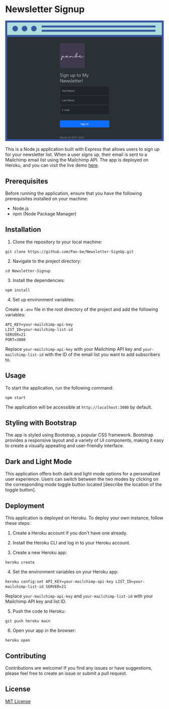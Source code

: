 # Newsletter Signup

<img src="public/images/SignUp.png">

This is a Node.js application built with Express that allows users to sign up for your newsletter list. When a user signs up, their email is sent to a Mailchimp email list using the Mailchimp API. The app is deployed on Heroku, and you can visit the live demo [here](your-demo-link).

## Prerequisites

Before running the application, ensure that you have the following prerequisites installed on your machine:

- Node.js
- npm (Node Package Manager)

## Installation

1. Clone the repository to your local machine:

```shell
git clone https://github.com/Pan-be/Newsletter-SignUp.git
```

2. Navigate to the project directory:

```shell
cd Newsletter-Signup
```

3. Install the dependencies:

```shell
npm install
```

4. Set up environment variables:

Create a `.env` file in the root directory of the project and add the following variables:

```plaintext
API_KEY=your-mailchimp-api-key
LIST_ID=your-mailchimp-list-id
SERVER=21
PORT=3000
```

Replace `your-mailchimp-api-key` with your Mailchimp API key and `your-mailchimp-list-id` with the ID of the email list you want to add subscribers to.

## Usage

To start the application, run the following command:

```shell
npm start
```

The application will be accessible at `http://localhost:3000` by default.

## Styling with Bootstrap
The app is styled using Bootstrap, a popular CSS framework. Bootstrap provides a responsive layout and a variety of UI components, making it easy to create a visually appealing and user-friendly interface.

## Dark and Light Mode
This application offers both dark and light mode options for a personalized user experience. Users can switch between the two modes by clicking on the corresponding mode toggle button located [describe the location of the toggle button].

## Deployment

This application is deployed on Heroku. To deploy your own instance, follow these steps:

1. Create a Heroku account if you don't have one already.

2. Install the Heroku CLI and log in to your Heroku account.

3. Create a new Heroku app:

```shell
heroku create
```

4. Set the environment variables on your Heroku app:

```shell
heroku config:set API_KEY=your-mailchimp-api-key LIST_ID=your-mailchimp-list-id SERVER=21
```

Replace `your-mailchimp-api-key` and `your-mailchimp-list-id` with your Mailchimp API key and list ID.

5. Push the code to Heroku:

```shell
git push heroku main
```

6. Open your app in the browser:

```shell
heroku open
```

## Contributing

Contributions are welcome! If you find any issues or have suggestions, please feel free to create an issue or submit a pull request.

## License

[MIT License](LICENSE)